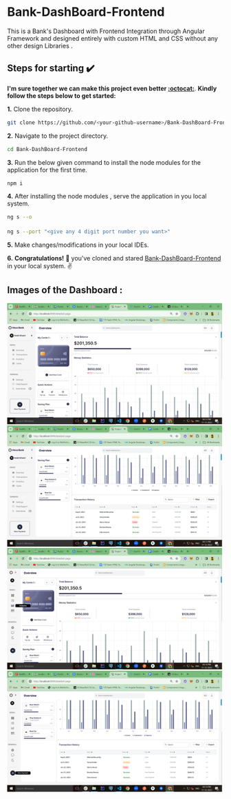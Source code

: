 # Bank-DashBoard-Frontend
This is a Bank's Dashboard with Frontend Integration through Angular Framework and designed entirely with custom HTML and CSS without any other design Libraries .
## Steps for starting :heavy_check_mark:

**I'm sure together we can make this project even better [:octocat:](https://github.com/Ankit-kumar-khatri/Bank-DashBoard-Frontend)**. **Kindly follow the steps below to get started:** 

**1.** Clone the repository.

```bash
git clone https://github.com/<your-github-username>/Bank-DashBoard-Frontend
```

**2.** Navigate to the project directory.

```bash
cd Bank-DashBoard-Frontend
```

**3.** Run the below given command to install the node modules for the application for the first time.

```bash
npm i
```


**4.** After installing the node modules , serve the application in you local system.

```bash
ng s --o

ng s --port "<give any 4 digit port number you want>"
```

**5.** Make changes/modifications in your local IDEs.

**6.** **Congratulations!** :tada: you've cloned and stared [Bank-DashBoard-Frontend](https://github.com/Ankit-kumar-khatri/Bank-DashBoard-Frontend) in your local system. :v:

## Images of the Dashboard :

<img src="dash-Imgs/image (3).png" width=500> <img src="dash-Imgs/image (4).png" width=500>
<img src="dash-Imgs/image (5).png" width=500> <img src="dash-Imgs/image (6).png" width=500>
